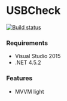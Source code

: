 # USBCheck

[![Build status](https://ci.appveyor.com/api/projects/status/js3vxfdxd04vvjf3?svg=true)](https://ci.appveyor.com/project/ikageso/usbcheck)

### Requirements
* Visual Studio 2015
* .NET 4.5.2

### Features
* MVVM light
